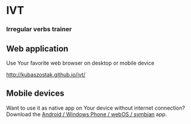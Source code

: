 # IVT
### Irregular verbs trainer

## Web application

Use Your favorite web browser on desktop or mobile device

http://kubaszostak.github.io/ivt/


## Mobile devices

Want to use it as native app on Your device without internet connection? Download the [Android / Windows Phone / webOS / symbian](https://build.phonegap.com/apps/510981/share) app. 



